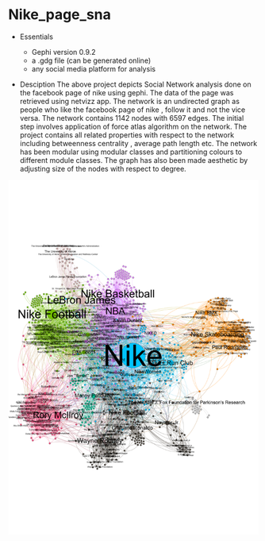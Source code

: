 # Nike_page_sna
- Essentials
  - Gephi version 0.9.2
  - a .gdg file (can be generated online)
  - any social media platform for analysis
  
- Desciption
The above project depicts Social Network analysis done on the facebook page of nike using gephi. 
The data of the page was retrieved using netvizz app. The network is an undirected graph as people 
who like the facebook page of nike , follow it and not the vice versa. The network contains 1142
nodes with 6597 edges. The initial step involves application of force atlas algorithm on the network. 
The project contains all related properties with respect to the network including betweenness 
centrality , average path length etc. The network has been modular using modular classes and partitioning 
colours to different module classes. The graph has also been made aesthetic by adjusting size of the 
nodes with respect to degree.

![NIKE](https://github.com/shreyneil/Nike_page_sna/blob/master/nike.png)
